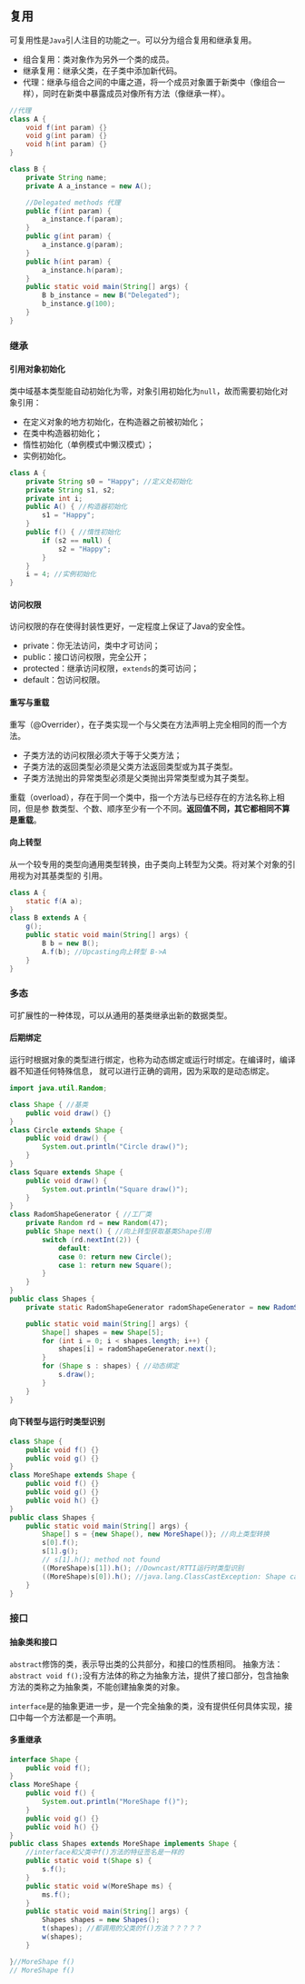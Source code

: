 ## 复用
可复用性是`Java`引人注目的功能之一。可以分为组合复用和继承复用。
* 组合复用：类对象作为另外一个类的成员。
* 继承复用：继承父类，在子类中添加新代码。
* 代理：继承与组合之间的中庸之道，将一个成员对象置于新类中（像组合一样），同时在新类中暴露成员对像所有方法（像继承一样）。
```Java
//代理
class A {
    void f(int param) {}
    void g(int param) {}
    void h(int param) {}
}

class B {
    private String name;
    private A a_instance = new A();

    //Delegated methods 代理
    public f(int param) {
        a_instance.f(param);
    }
    public g(int param) {
        a_instance.g(param);
    }
    public h(int param) {
        a_instance.h(param);
    }
    public static void main(String[] args) {
        B b_instance = new B("Delegated");
        b_instance.g(100);
    }
}
```

### 继承
#### 引用对象初始化
类中域基本类型能自动初始化为零，对象引用初始化为`null`，故而需要初始化对象引用：
* 在定义对象的地方初始化，在构造器之前被初始化；
* 在类中构造器初始化；
* 惰性初始化（单例模式中懒汉模式）；
* 实例初始化。
```Java
class A {
    private String s0 = "Happy"; //定义处初始化
    private String s1, s2;
    private int i;
    public A() { //构造器初始化
        s1 = "Happy";
    }
    public f() { //惰性初始化
        if (s2 == null) {
            s2 = "Happy";
        }
    }
    i = 4; //实例初始化
}
```
#### 访问权限
访问权限的存在使得封装性更好，一定程度上保证了Java的安全性。
* private：你无法访问，类中才可访问；
* public：接口访问权限，完全公开；
* protected：继承访问权限，`extends`的类可访问；
* default：包访问权限。
#### 重写与重载
重写（@Overrider），在子类实现一个与父类在方法声明上完全相同的而一个方法。
* 子类方法的访问权限必须大于等于父类方法；
* 子类方法的返回类型必须是父类方法返回类型或为其子类型。
* 子类方法抛出的异常类型必须是父类抛出异常类型或为其子类型。

重载（overload），存在于同一个类中，指一个方法与已经存在的方法名称上相同，但是参
数类型、个数、顺序至少有一个不同。**返回值不同，其它都相同不算是重载**。
#### 向上转型
从一个较专用的类型向通用类型转换，由子类向上转型为父类。将对某个对象的引用视为对其基类型的
引用。
```Java
class A {
    static f(A a);
}
class B extends A {
    g();
    public static void main(String[] args) {
        B b = new B();
        A.f(b); //Upcasting向上转型 B->A
    }
}
```
### 多态
可扩展性的一种体现，可以从通用的基类继承出新的数据类型。
#### 后期绑定
运行时根据对象的类型进行绑定，也称为动态绑定或运行时绑定。在编译时，编译器不知道任何特殊信息，
就可以进行正确的调用，因为采取的是动态绑定。
```Java
import java.util.Random;

class Shape { //基类
    public void draw() {}
}
class Circle extends Shape {
    public void draw() {
        System.out.println("Circle draw()");
    }
}
class Square extends Shape {
    public void draw() {
        System.out.println("Square draw()");
    }
}
class RadomShapeGenerator { //工厂类
    private Random rd = new Random(47);
    public Shape next() { //向上转型获取基类Shape引用
        switch (rd.nextInt(2)) {
            default:
            case 0: return new Circle();
            case 1: return new Square();
        }
    }
}
public class Shapes {
    private static RadomShapeGenerator radomShapeGenerator = new RadomShapeGenerator();

    public static void main(String[] args) {
        Shape[] shapes = new Shape[5];
        for (int i = 0; i < shapes.length; i++) {
            shapes[i] = radomShapeGenerator.next();
        }
        for (Shape s : shapes) { //动态绑定
            s.draw();
        }
    }
}
```
#### 向下转型与运行时类型识别
```Java
class Shape {
    public void f() {}
    public void g() {}
}
class MoreShape extends Shape {
    public void f() {}
    public void g() {}
    public void h() {}
}
public class Shapes {
    public static void main(String[] args) {
        Shape[] s = {new Shape(), new MoreShape()}; //向上类型转换
        s[0].f();
        s[1].g();
        // s[1].h(); method not found
        ((MoreShape)s[1]).h(); //Downcast/RTTI运行时类型识别
        ((MoreShape)s[0]).h(); //java.lang.ClassCastException: Shape cannot be cast to MoreShape
    }
}
```
### 接口
#### 抽象类和接口
`abstract`修饰的类，表示导出类的公共部分，和接口的性质相同。
抽象方法：`abstract void f();`没有方法体的称之为抽象方法，提供了接口部分，包含抽象方法的类称之为抽象类，不能创建抽象类的对象。

`interface`是的抽象更进一步，是一个完全抽象的类，没有提供任何具体实现，接口中每一个方法都是一个声明。
#### 多重继承
```Java
interface Shape {
    public void f();
}
class MoreShape {
    public void f() {
        System.out.println("MoreShape f()");
    }
    public void g() {}
    public void h() {}
}
public class Shapes extends MoreShape implements Shape {
    //interface和父类中f()方法的特征签名是一样的
    public static void t(Shape s) {
        s.f();
    }
    public static void w(MoreShape ms) {
        ms.f();
    }
    public static void main(String[] args) {
        Shapes shapes = new Shapes();
        t(shapes); //都调用的父类的f()方法？？？？？
        w(shapes);
    }

}//MoreShape f()
// MoreShape f()
```